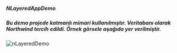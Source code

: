 ##### NLayeredAppDemo

##### Bu demo projede katmanlı mimari kullanılmıştır. Veritabanı olarak Northwind tercih edildi. Örnek görsele aşağıda yer verilmiştir.
![nLayeredDemo](https://user-images.githubusercontent.com/53443432/203644427-a26ec3cc-e4f6-4437-a451-c45a9f90fb6a.PNG)
